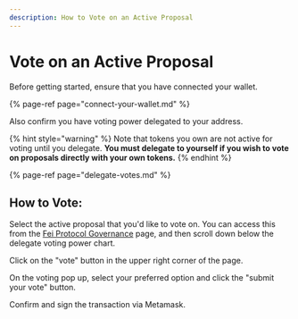 ```yaml
---
description: How to Vote on an Active Proposal
---
```


# Vote on an Active Proposal

Before getting started, ensure that you have connected your wallet.

{% page-ref page="connect-your-wallet.md" %}

Also confirm you have voting power delegated to your address. 

{% hint style="warning" %}
Note that tokens you own are not active for voting until you delegate. **You must delegate to yourself if you wish to vote on proposals directly with your own tokens.**
{% endhint %}

{% page-ref page="delegate-votes.md" %}

## How to Vote:

Select the active proposal that you'd like to vote on. You can access this from the [Fei Protocol Governance](https://www.withtally.com/governance/fei) page, and then scroll down below the delegate voting power chart.

Click on the "vote" button in the upper right corner of the page.

On the voting pop up, select your preferred option and click the "submit your vote" button.

Confirm and sign the transaction via Metamask.



